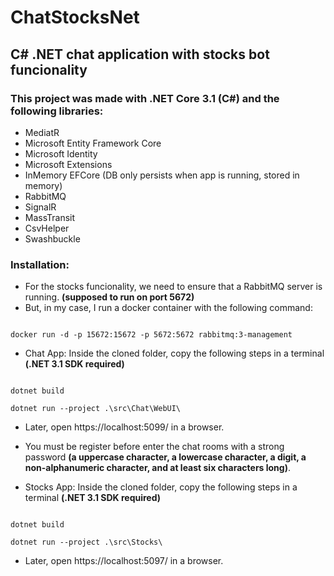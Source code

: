 # ChatStocksNet
## C# .NET chat application with stocks bot funcionality

### This project was made with .NET Core 3.1 (C#) and the following libraries:

- MediatR
- Microsoft Entity Framework Core
- Microsoft Identity
- Microsoft Extensions
- InMemory EFCore (DB only persists when app is running, stored in memory)
- RabbitMQ
- SignalR
- MassTransit
- CsvHelper
- Swashbuckle

### Installation:

- For the stocks funcionality, we need to ensure that a RabbitMQ server is running. **(supposed to run on port 5672)** 
- But, in my case, I run a docker container with the following command:

```

docker run -d -p 15672:15672 -p 5672:5672 rabbitmq:3-management

```

- Chat App: Inside the cloned folder, copy the following steps in a terminal **(.NET 3.1 SDK required)**

```

dotnet build

dotnet run --project .\src\Chat\WebUI\

```

- Later, open https://localhost:5099/ in a browser.
- You must be register before enter the chat rooms with a strong password **(a uppercase character, a lowercase character, a digit, a non-alphanumeric character, and at least six characters long)**.

- Stocks App: Inside the cloned folder, copy the following steps in a terminal **(.NET 3.1 SDK required)**

```

dotnet build

dotnet run --project .\src\Stocks\

```

- Later, open https://localhost:5097/ in a browser.
